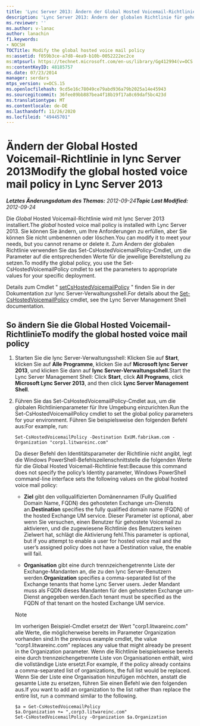 ```yaml
---
title: 'Lync Server 2013: Ändern der Global Hosted Voicemail-Richtlinie'
description: 'Lync Server 2013: Ändern der globalen Richtlinie für gehostete Voicemail.'
ms.reviewer: ''
ms.author: v-lanac
author: lanachin
f1.keywords:
- NOCSH
TOCTitle: Modify the global hosted voice mail policy
ms:assetid: f059b3ce-a7d8-4ea9-b10b-0052222ec2ce
ms:mtpsurl: https://technet.microsoft.com/en-us/library/Gg412994(v=OCS.15)
ms:contentKeyID: 48185757
ms.date: 07/23/2014
manager: serdars
mtps_version: v=OCS.15
ms.openlocfilehash: 9cd5e16c78049ce79abd936a79b2025a14e45943
ms.sourcegitcommit: 36fee89bb887bea4f18b19f17a8c69daf5bc423d
ms.translationtype: MT
ms.contentlocale: de-DE
ms.lasthandoff: 11/26/2020
ms.locfileid: "49445701"
---
```

# <a name="modify-the-global-hosted-voice-mail-policy-in-lync-server-2013"></a><span data-ttu-id="ac4df-103">Ändern der Global Hosted Voicemail-Richtlinie in lync Server 2013</span><span class="sxs-lookup"><span data-stu-id="ac4df-103">Modify the global hosted voice mail policy in Lync Server 2013</span></span>

<div data-xmlns="http://www.w3.org/1999/xhtml">

<div class="topic" data-xmlns="http://www.w3.org/1999/xhtml" data-msxsl="urn:schemas-microsoft-com:xslt" data-cs="https://msdn.microsoft.com/">

<div data-asp="https://msdn2.microsoft.com/asp">



</div>

<div id="mainSection">

<div id="mainBody"><span data-ttu-id="ac4df-104">

<span> </span></span><span class="sxs-lookup"><span data-stu-id="ac4df-104">

<span> </span></span></span>

<span data-ttu-id="ac4df-105">_**Letztes Änderungsdatum des Themas:** 2012-09-24_</span><span class="sxs-lookup"><span data-stu-id="ac4df-105">_**Topic Last Modified:** 2012-09-24_</span></span>

<span data-ttu-id="ac4df-106">Die *Global* Hosted Voicemail-Richtlinie wird mit lync Server 2013 installiert.</span><span class="sxs-lookup"><span data-stu-id="ac4df-106">The *global* hosted voice mail policy is installed with Lync Server 2013.</span></span> <span data-ttu-id="ac4df-107">Sie können Sie ändern, um Ihre Anforderungen zu erfüllen, aber Sie können Sie nicht umbenennen oder löschen.</span><span class="sxs-lookup"><span data-stu-id="ac4df-107">You can modify it to meet your needs, but you cannot rename or delete it.</span></span> <span data-ttu-id="ac4df-108">Zum Ändern der globalen Richtlinie verwenden Sie das Set-CsHostedVoicemailPolicy-Cmdlet, um die Parameter auf die entsprechenden Werte für die jeweilige Bereitstellung zu setzen.</span><span class="sxs-lookup"><span data-stu-id="ac4df-108">To modify the global policy, you use the Set-CsHostedVoicemailPolicy cmdlet to set the parameters to appropriate values for your specific deployment.</span></span>

<span data-ttu-id="ac4df-109">Details zum Cmdlet " [setCsHostedVoicemailPolicy](https://docs.microsoft.com/powershell/module/skype/Set-CsHostedVoicemailPolicy) " finden Sie in der Dokumentation zur lync Server-Verwaltungsshell.</span><span class="sxs-lookup"><span data-stu-id="ac4df-109">For details about the [Set-CsHostedVoicemailPolicy](https://docs.microsoft.com/powershell/module/skype/Set-CsHostedVoicemailPolicy) cmdlet, see the Lync Server Management Shell documentation.</span></span>

<div>

## <a name="to-modify-the-global-hosted-voice-mail-policy"></a><span data-ttu-id="ac4df-110">So ändern Sie die Global Hosted Voicemail-Richtlinie</span><span class="sxs-lookup"><span data-stu-id="ac4df-110">To modify the global hosted voice mail policy</span></span>

1.  <span data-ttu-id="ac4df-111">Starten Sie die lync Server-Verwaltungsshell: Klicken Sie auf **Start**, klicken Sie auf **Alle Programme**, klicken Sie auf **Microsoft lync Server 2013**, und klicken Sie dann auf **lync Server-Verwaltungsshell**.</span><span class="sxs-lookup"><span data-stu-id="ac4df-111">Start the Lync Server Management Shell: Click **Start**, click **All Programs**, click **Microsoft Lync Server 2013**, and then click **Lync Server Management Shell**.</span></span>

2.  <span data-ttu-id="ac4df-112">Führen Sie das Set-CsHostedVoicemailPolicy-Cmdlet aus, um die globalen Richtlinienparameter für Ihre Umgebung einzurichten.</span><span class="sxs-lookup"><span data-stu-id="ac4df-112">Run the Set-CsHostedVoicemailPolicy cmdlet to set the global policy parameters for your environment.</span></span> <span data-ttu-id="ac4df-113">Führen Sie beispielsweise den folgenden Befehl aus:</span><span class="sxs-lookup"><span data-stu-id="ac4df-113">For example, run:</span></span>
    
        Set-CsHostedVoicemailPolicy -Destination ExUM.fabrikam.com -Organization "corp1.litwareinc.com"
    
    <span data-ttu-id="ac4df-114">Da dieser Befehl den Identitätsparameter der Richtlinie nicht angibt, legt die Windows PowerShell-Befehlszeilenschnittstelle die folgenden Werte für die Global Hosted Voicemail-Richtlinie fest:</span><span class="sxs-lookup"><span data-stu-id="ac4df-114">Because this command does not specify the policy’s Identity parameter, Windows PowerShell command-line interface sets the following values on the global hosted voice mail policy:</span></span>
    
      - <span data-ttu-id="ac4df-115">**Ziel** gibt den vollqualifizierten Domänennamen (Fully Qualified Domain Name, FQDN) des gehosteten Exchange um-Diensts an.</span><span class="sxs-lookup"><span data-stu-id="ac4df-115">**Destination** specifies the fully qualified domain name (FQDN) of the hosted Exchange UM service.</span></span> <span data-ttu-id="ac4df-116">Dieser Parameter ist optional, aber wenn Sie versuchen, einen Benutzer für gehostete Voicemail zu aktivieren, und die zugewiesene Richtlinie des Benutzers keinen Zielwert hat, schlägt die Aktivierung fehl.</span><span class="sxs-lookup"><span data-stu-id="ac4df-116">This parameter is optional, but if you attempt to enable a user for hosted voice mail and the user’s assigned policy does not have a Destination value, the enable will fail.</span></span>
    
      - <span data-ttu-id="ac4df-117">**Organisation** gibt eine durch trennzeichengetrennte Liste der Exchange-Mandanten an, die zu den lync Server-Benutzern werden.</span><span class="sxs-lookup"><span data-stu-id="ac4df-117">**Organization** specifies a comma-separated list of the Exchange tenants that home Lync Server users.</span></span> <span data-ttu-id="ac4df-118">Jeder Mandant muss als FQDN dieses Mandanten für den gehosteten Exchange um-Dienst angegeben werden.</span><span class="sxs-lookup"><span data-stu-id="ac4df-118">Each tenant must be specified as the FQDN of that tenant on the hosted Exchange UM service.</span></span>
    
    <div>
    

    > [!NOTE]  
    > <span data-ttu-id="ac4df-119">Im vorherigen Beispiel-Cmdlet ersetzt der Wert "corp1.litwareinc.com" alle Werte, die möglicherweise bereits im Parameter Organization vorhanden sind.</span><span class="sxs-lookup"><span data-stu-id="ac4df-119">In the previous example cmdlet, the value “corp1.litwareinc.com” replaces any value that might already be present in the Organization parameter.</span></span> <span data-ttu-id="ac4df-120">Wenn die Richtlinie beispielsweise bereits eine durch trennzeichengetrennte Liste von Organisationen enthält, wird die vollständige Liste ersetzt.</span><span class="sxs-lookup"><span data-stu-id="ac4df-120">For example, if the policy already contains a comma-separated list of organizations, the full list would be replaced.</span></span> <span data-ttu-id="ac4df-121">Wenn Sie der Liste eine Organisation hinzufügen möchten, anstatt die gesamte Liste zu ersetzen, führen Sie einen Befehl wie den folgenden aus.</span><span class="sxs-lookup"><span data-stu-id="ac4df-121">If you want to add an organization to the list rather than replace the entire list, run a command similar to the following.</span></span>

    
    </div>
    
        $a = Get-CsHostedVoicemailPolicy
        $a.Organization += ",corp3.litwareinc.com"
        Set-CsHostedVoicemailPolicy -Organization $a.Organization

<span data-ttu-id="ac4df-122"></div>

</div>

<span> </span>

</div>

</div>

</span><span class="sxs-lookup"><span data-stu-id="ac4df-122"></div>

</div>

<span> </span>

</div>

</div>

</span></span></div>

